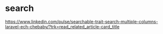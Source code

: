 # search

<!-- Contenuto migrato da _docs/search.txt -->

https://www.linkedin.com/pulse/searchable-trait-search-multiple-columns-laravel-ech-chebaby/?trk=read_related_article-card_title

